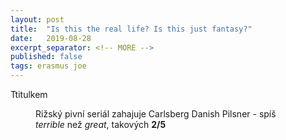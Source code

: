 ```yaml
---
layout: post
title:  "Is this the real life? Is this just fantasy?"
date:   2019-08-28
excerpt_separator: <!-- MORE -->
published: false
tags: erasmus joe
---
```


<p class="intro">
  <span class="dropcap">T</span>titulkem 
</p>

<!-- MORE -->

 <figure>
 <img src="{{ '/assets/img/carlsberg.png' | prepend: site.baseurl }}" alt="" class="img-center"> 
  <figcaption>Rižský pivní seriál zahajuje Carlsberg Danish Pilsner - spíš <i>terrible</i> než <i>great</i>, takových <strong>2/5</strong></figcaption>
 </figure>

